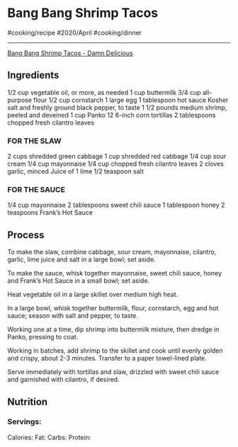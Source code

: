# Bang Bang Shrimp Tacos
#cooking/recipe #2020/April #cooking/dinner
- - - -
[Bang Bang Shrimp Tacos - Damn Delicious](https://damndelicious.net/2016/06/18/bang-bang-shrimp-tacos/)

## Ingredients
1/2 cup vegetable oil, or more, as needed
1 cup buttermilk
3/4 cup all-purpose flour
1/2 cup cornstarch
1 large egg
1 tablespoon hot sauce
Kosher salt and freshly ground black pepper, to taste
1 1/2 pounds medium shrimp, peeled and deveined
1 cup Panko
12 6-inch corn tortillas
2 tablespoons chopped fresh cilantro leaves

### FOR THE SLAW
2 cups shredded green cabbage
1 cup shredded red cabbage
1/4 cup sour cream
1/4 cup mayonnaise
1/4 cup chopped fresh cilantro leaves
2 cloves garlic, minced
Juice of 1 lime
1/2 teaspoon salt

### FOR THE SAUCE
1/4 cup mayonnaise
2 tablespoons sweet chili sauce
1 tablespoon honey
2 teaspoons Frank’s Hot Sauce

## Process
To make the slaw, combine cabbage, sour cream, mayonnaise, cilantro, garlic, lime juice and salt in a large bowl; set aside.

To make the sauce, whisk together mayonnaise, sweet chili sauce, honey and Frank’s Hot Sauce in a small bowl; set aside.

Heat vegetable oil in a large skillet over medium high heat.

In a large bowl, whisk together buttermilk, flour, cornstarch, egg and hot sauce; season with salt and pepper, to taste.

Working one at a time, dip shrimp into buttermilk mixture, then dredge in Panko, pressing to coat.

Working in batches, add shrimp to the skillet and cook until evenly golden and crispy, about 2-3 minutes. Transfer to a paper towel-lined plate.

Serve immediately with tortillas and slaw, drizzled with sweet chili sauce and garnished with cilantro, if desired.

## Nutrition
### Servings:
Calories: 
Fat: 
Carbs: 
Protein: 